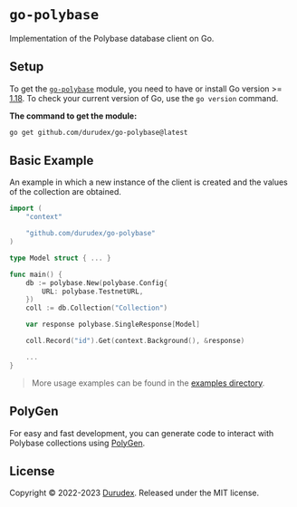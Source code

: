 # `go-polybase`

Implementation of the Polybase database client on Go.

## Setup

To get the [`go-polybase`](https://github.com/durudex/go-polybase) module, you need to have or install Go version >= [1.18](https://go.dev/dl/). To check your current version of Go, use the `go version` command.

**The command to get the module:**

```bash
go get github.com/durudex/go-polybase@latest
```

## Basic Example

An example in which a new instance of the client is created and the values of the collection are obtained.

```go
import (
    "context"

    "github.com/durudex/go-polybase"
)

type Model struct { ... }

func main() {
    db := polybase.New(polybase.Config{
        URL: polybase.TestnetURL,
    })
    coll := db.Collection("Collection")

    var response polybase.SingleResponse[Model]

    coll.Record("id").Get(context.Background(), &response)

    ...
}
```

> More usage examples can be found in the [examples directory](https://github.com/durudex/go-polybase/blob/main/examples/README.md).

## PolyGen

For easy and fast development, you can generate code to interact with Polybase collections
using [PolyGen](https://github.com/durudex/polygen).

## License

Copyright © 2022-2023 [Durudex](https://github.com/durudex). Released under the MIT license.
